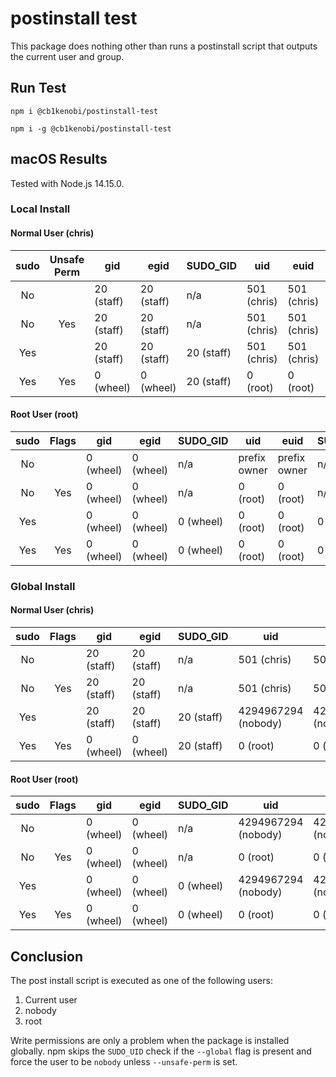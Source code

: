# postinstall test

This package does nothing other than runs a postinstall script that outputs the
current user and group.

## Run Test

```
npm i @cb1kenobi/postinstall-test
```

```
npm i -g @cb1kenobi/postinstall-test
```

## macOS Results

Tested with Node.js 14.15.0.

### Local Install

#### Normal User (chris)

| sudo | Unsafe Perm | gid        | egid       | SUDO_GID   | uid          | euid         | SUDO_UID    |
| :--: | :---------: | ---------- | ---------- | ---------- | ------------ | ------------ | ----------- |
|  No  |             | 20 (staff) | 20 (staff) | n/a        | 501 (chris)  | 501 (chris)  | n/a         |
|  No  |     Yes     | 20 (staff) | 20 (staff) | n/a        | 501 (chris)  | 501 (chris)  | n/a         |
|  Yes |             | 20 (staff) | 20 (staff) | 20 (staff) | 501 (chris)  | 501 (chris)  | 501 (chris) |
|  Yes |     Yes     | 0 (wheel)  | 0 (wheel)  | 20 (staff) | 0 (root)     | 0 (root)     | 501 (chris) |

#### Root User (root)

| sudo | Flags       | gid        | egid       | SUDO_GID   | uid          | euid         | SUDO_UID    |
| :--: | :---------: | ---------- | ---------- | ---------- | ------------ | ------------ | ----------- |
|  No  |             | 0 (wheel)  | 0 (wheel)  | n/a        | prefix owner | prefix owner | n/a         |
|  No  |     Yes     | 0 (wheel)  | 0 (wheel)  | n/a        | 0 (root)     | 0 (root)     | n/a         |
|  Yes |             | 0 (wheel)  | 0 (wheel)  | 0 (wheel)  | 0 (root)     | 0 (root)     | 0 (root)    |
|  Yes |     Yes     | 0 (wheel)  | 0 (wheel)  | 0 (wheel)  | 0 (root)     | 0 (root)     | 0 (root)    |

### Global Install

#### Normal User (chris)

| sudo | Flags       | gid        | egid       | SUDO_GID   | uid                 | euid                | SUDO_UID    |
| :--: | :---------: | ---------- | ---------- | ---------- | ------------------- | ------------------- | ----------- |
|  No  |             | 20 (staff) | 20 (staff) | n/a        | 501 (chris)         | 501 (chris)         | n/a         |
|  No  |     Yes     | 20 (staff) | 20 (staff) | n/a        | 501 (chris)         | 501 (chris)         | n/a         |
|  Yes |             | 20 (staff) | 20 (staff) | 20 (staff) | 4294967294 (nobody) | 4294967294 (nobody) | 501 (chris) |
|  Yes |     Yes     | 0 (wheel)  | 0 (wheel)  | 20 (staff) | 0 (root)            | 0 (root)            | 501 (chris) |

#### Root User (root)

| sudo | Flags       | gid        | egid       | SUDO_GID   | uid                 | euid                | SUDO_UID    |
| :--: | :---------: | ---------- | ---------- | ---------- | ------------------- | ------------------- | ----------- |
|  No  |             | 0 (wheel)  | 0 (wheel)  | n/a        | 4294967294 (nobody) | 4294967294 (nobody) | n/a         |
|  No  |     Yes     | 0 (wheel)  | 0 (wheel)  | n/a        | 0 (root)            | 0 (root)            | n/a         |
|  Yes |             | 0 (wheel)  | 0 (wheel)  | 0 (wheel)  | 4294967294 (nobody) | 4294967294 (nobody) | 0 (root)    |
|  Yes |     Yes     | 0 (wheel)  | 0 (wheel)  | 0 (wheel)  | 0 (root)            | 0 (root)            | 0 (root)    |

## Conclusion

The post install script is executed as one of the following users:

 1. Current user
 2. nobody
 3. root

Write permissions are only a problem when the package is installed globally. npm skips the
`SUDO_UID` check if the `--global` flag is present and force the user to be `nobody` unless
`--unsafe-perm` is set.
